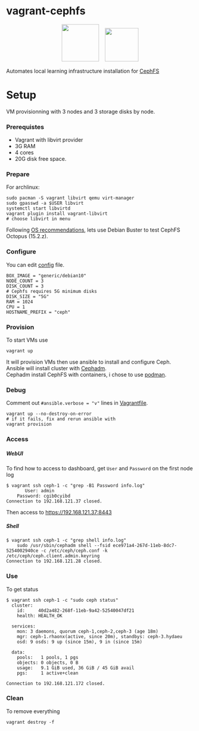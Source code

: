# vagrant-cephfs
<p align="center">
<img src="https://upload.wikimedia.org/wikipedia/commons/thumb/8/87/Vagrant.png/394px-Vagrant.png" width="100" />&nbsp;&nbsp;&nbsp;&nbsp;<img src="https://upload.wikimedia.org/wikipedia/fr/b/b4/Ceph_Logo.png" width="90" />
</p>

Automates local learning infrastructure installation for [CephFS](https://docs.ceph.com/en/latest/)

# Setup

VM provisionning with 3 nodes and 3 storage disks by node.  

### Prerequistes
- Vagrant with libvirt provider
- 3G RAM
- 4 cores
- 20G disk free space.  

### Prepare
For archlinux:  
```
sudo pacman -S vagrant libvirt qemu virt-manager
sudo gpasswd -a $USER libvirt
systemctl start libvirtd
vagrant plugin install vagrant-libvirt
# choose libvirt in menu
```
Following [OS recommendations](https://docs.ceph.com/en/latest/start/os-recommendations/), lets use Debian Buster to test CephFS Octopus (15.2.z).  

### Configure
You can edit [config](config) file.
```
BOX_IMAGE = "generic/debian10"
NODE_COUNT = 3
DISK_COUNT = 3
# Cephfs requires 5G minimum disks
DISK_SIZE = "5G"
RAM = 1024
CPU = 1
HOSTNAME_PREFIX = "ceph"
```

### Provision

To start VMs use
```
vagrant up
```
It will provision VMs then use ansible to install and configure Ceph.  
Ansible will install cluster with [Cephadm](https://docs.ceph.com/en/latest/cephadm/install/).  
Cephadm install CephFS with containers, i chose to use [podman](https://podman.io/).  

### Debug

Comment out ``#ansible.verbose = "v"`` lines in [Vagrantfile](Vagrantfile).  
```
vagrant up --no-destroy-on-error
# if it fails, fix and rerun ansible with
vagrant provision
```

### Access

##### WebUI
To find how to access to dashboard, get ``User`` and ``Password`` on the first node log  
```
$ vagrant ssh ceph-1 -c "grep -B1 Password info.log"
	   User: admin
	Password: cgib0cyibd
Connection to 192.168.121.37 closed.
```
Then access to https://192.168.121.37:8443

##### Shell
```
$ vagrant ssh ceph-1 -c "grep shell info.log"
	sudo /usr/sbin/cephadm shell --fsid ece971a4-267d-11eb-8dc7-5254002940ce -c /etc/ceph/ceph.conf -k /etc/ceph/ceph.client.admin.keyring
Connection to 192.168.121.28 closed.
```

### Use
To get status
```
$ vagrant ssh ceph-1 -c "sudo ceph status"
  cluster:
    id:     40d2a482-268f-11eb-9a42-52540047df21
    health: HEALTH_OK
 
  services:
    mon: 3 daemons, quorum ceph-1,ceph-2,ceph-3 (age 18m)
    mgr: ceph-1.rhaonx(active, since 20m), standbys: ceph-3.hydaeu
    osd: 9 osds: 9 up (since 15m), 9 in (since 15m)
 
  data:
    pools:   1 pools, 1 pgs
    objects: 0 objects, 0 B
    usage:   9.1 GiB used, 36 GiB / 45 GiB avail
    pgs:     1 active+clean
 
Connection to 192.168.121.172 closed.
```

### Clean
To remove everything
```
vagrant destroy -f
```
